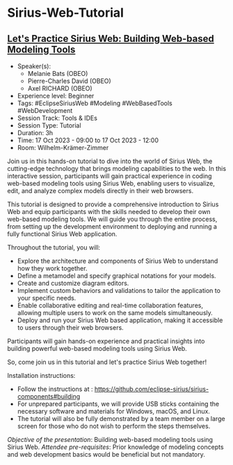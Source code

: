 # Sirius-Web-Tutorial

## [Let's Practice Sirius Web: Building Web-based Modeling Tools](https://www.eclipsecon.org/2023/sessions/lets-practice-sirius-web-building-web-based-modeling-tools)

* Speaker(s): 
  * Melanie Bats (OBEO)
  * Pierre-Charles David (OBEO)
  * Axel RICHARD (OBEO)
* Experience level: Beginner
* Tags: #EclipseSiriusWeb #Modeling #WebBasedTools #WebDevelopment
* Session Track: Tools & IDEs
* Session Type: Tutorial
* Duration: 3h
* Time: 17 Oct 2023 - 09:00 to 17 Oct 2023 - 12:00
* Room: Wilhelm-Krämer-Zimmer

Join us in this hands-on tutorial to dive into the world of Sirius Web, the cutting-edge technology that brings modeling capabilities to the web. In this interactive session, participants will gain practical experience in coding web-based modeling tools using Sirius Web, enabling users to visualize, edit, and analyze complex models directly in their web browsers.

This tutorial is designed to provide a comprehensive introduction to Sirius Web and equip participants with the skills needed to develop their own web-based modeling tools. We will guide you through the entire process, from setting up the development environment to deploying and running a fully functional Sirius Web application.

Throughout the tutorial, you will:

* Explore the architecture and components of Sirius Web to understand how they work together.
* Define a metamodel and specify graphical notations for your models.
* Create and customize diagram editors.
* Implement custom behaviors and validations to tailor the application to your specific needs.
* Enable collaborative editing and real-time collaboration features, allowing multiple users to work on the same models simultaneously.
* Deploy and run your Sirius Web based application, making it accessible to users through their web browsers.

Participants will gain hands-on experience and practical insights into building powerful web-based modeling tools using Sirius Web.

So, come join us in this tutorial and let's practice Sirius Web together!

Installation instructions:

* Follow the instructions at : https://github.com/eclipse-sirius/sirius-components#building
* For unprepared participants, we will provide USB sticks containing the necessary software and materials for Windows, macOS, and Linux.
* The tutorial will also be fully demonstrated by a team member on a large screen for those who do not wish to perform the steps themselves.

*Objective of the presentation*: Building web-based modeling tools using Sirius Web.
*Attendee pre-requisites*: Prior knowledge of modeling concepts and web development basics would be beneficial but not mandatory.

